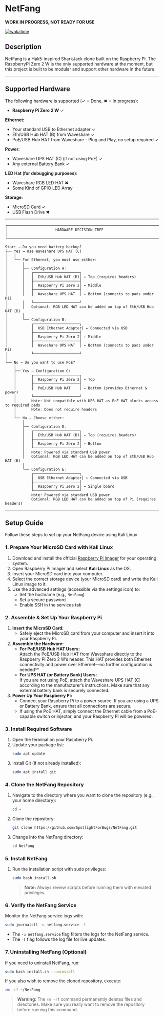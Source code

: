 
# NetFang

**WORK IN PROGRESS, NOT READY FOR USE**

[![wakatime](https://wakatime.com/badge/github/SpotlightForBugs/NetFang.svg?q=cachebusting_is_great)](https://wakatime.com/badge/github/SpotlightForBugs/NetFang)

## Description

NetFang is a Hak5-inspired SharkJack clone built on the Raspberry Pi. 
The RaspberryPi Zero 2 W is the only supported hardware at the moment, but this project is built to be modular and support other hardware in the future.


---

## Supported Hardware

The following hardware is supported (✓ = Done, ✖ = In progress):

- **Raspberry Pi Zero 2 W** ✓

**Ethernet:**

- Your standard USB to Ethernet adapter ✓
- Eth/USB Hub HAT (B) from Waveshare ✓
- PoE/USB Hub HAT from Waveshare – Plug and Play, no setup required ✓

**Power:**

- Waveshare UPS HAT (C) (if not using PoE) ✓  
- Any external Battery Bank ✓

**LED Hat (for debugging purposes):**

- Waveshare RGB LED HAT ✖  
- Some Kind of GPIO LED Array 

**Storage:**

- MicroSD Card ✓
- USB Flash Drive ✖ 

---
```plaintext
┌─────────────────────────────────────────────────────────────────────┐
│                      HARDWARE DECISION TREE                         │
└─────────────────────────────────────────────────────────────────────┘

Start → Do you need battery backup?
├── Yes → Use Waveshare UPS HAT (C)
│   │
│   └── For Ethernet, you must use either:
│       │
│       ├── Configuration A:
│       │   ┌─────────────────────┐
│       │   │  Eth/USB Hub HAT (B)│ ← Top (requires headers)
│       │   ├─────────────────────┤
│       │   │  Raspberry Pi Zero 2│ ← Middle
│       │   ├─────────────────────┤
│       │   │  Waveshare UPS HAT  │ ← Bottom (connects to pads under Pi)
│       │   └─────────────────────┘
│       │   Optional: RGB LED HAT can be added on top of Eth/USB Hub HAT (B)
│       │
│       └── Configuration B:
│           ┌─────────────────────┐
│           │  USB Ethernet Adapter│ ← Connected via USB
│           ├─────────────────────┤
│           │  Raspberry Pi Zero 2│ ← Middle
│           ├─────────────────────┤
│           │  Waveshare UPS HAT  │ ← Bottom (connects to pads under Pi)
│           └─────────────────────┘
│
└── No → Do you want to use PoE?
    │
    ├── Yes → Configuration C:
    │       ┌─────────────────────┐
    │       │  Raspberry Pi Zero 2│ ← Top
    │       ├─────────────────────┤
    │       │  PoE/USB Hub HAT    │ ← Bottom (provides Ethernet & power)
    │       └─────────────────────┘
    │       Note: Not compatible with UPS HAT as PoE HAT blocks access to required pads
    │       Note: Does not require headers
    │
    └── No → Choose either:
        │
        ├── Configuration D:
        │   ┌─────────────────────┐
        │   │  Eth/USB Hub HAT (B)│ ← Top (requires headers)
        │   ├─────────────────────┤
        │   │  Raspberry Pi Zero 2│ ← Bottom
        │   └─────────────────────┘
        │   Note: Powered via standard USB power
        │   Optional: RGB LED HAT can be added on top of Eth/USB Hub HAT (B)
        │
        └── Configuration E:
            ┌─────────────────────┐
            │  USB Ethernet Adapter│ ← Connected via USB
            ├─────────────────────┤
            │  Raspberry Pi Zero 2│ ← Single board
            └─────────────────────┘
            Note: Powered via standard USB power
            Optional: RGB LED HAT can be added on top of Pi (requires headers)
```
---

## Setup Guide

Follow these steps to set up your NetFang device using Kali Linux.

### 1. Prepare Your MicroSD Card with Kali Linux

1. Download and install the official [Raspberry Pi Imager](https://www.raspberrypi.com/software/) for your operating system.
2. Open Raspberry Pi Imager and select **Kali Linux** as the OS.
3. Insert your MicroSD card into your computer.
4. Select the correct storage device (your MicroSD card) and write the Kali Linux image to it.
5. Use the advanced settings (accessible via the settings icon) to:
   - Set the hostname (e.g., `NetFang`)
   - Set a secure password
   - Enable SSH in the services tab

### 2. Assemble & Set Up Your Raspberry Pi

1. **Insert the MicroSD Card:**
   - Safely eject the MicroSD card from your computer and insert it into your Raspberry Pi.
2. **Assemble the Hardware:**
   - **For PoE/USB Hub HAT Users:**  
     Attach the PoE/USB Hub HAT from Waveshare directly to the Raspberry Pi Zero 2 W’s header. This HAT provides both Ethernet connectivity and power over Ethernet—no further configuration is needed^*
   - **For UPS HAT (or Battery Bank) Users:**  
     If you are not using PoE, attach the Waveshare UPS HAT (C) according to the manufacturer’s instructions. Make sure that any external battery bank is securely connected.
3. **Power Up Your Raspberry Pi:**
   - Connect your Raspberry Pi to a power source. If you are using a UPS or Battery Bank, ensure that all connections are secure.
   - If using the PoE HAT, simply connect the Ethernet cable from a PoE-capable switch or injector, and your Raspberry Pi will be powered.

### 3. Install Required Software

1. Open the terminal on your Raspberry Pi.
2. Update your package list:
   ```bash
   sudo apt update
   ```
3. Install Git (if not already installed):
   ```bash
   sudo apt install git
   ```

### 4. Clone the NetFang Repository

1. Navigate to the directory where you want to clone the repository (e.g., your home directory):
   ```bash
   cd ~
   ```
2. Clone the repository:
   ```bash
   git clone https://github.com/SpotlightForBugs/NetFang.git
   ```
3. Change into the NetFang directory:
   ```bash
   cd NetFang
   ```

### 5. Install NetFang

1. Run the installation script with sudo privileges:
   ```bash
   sudo bash install.sh
   ```
   > **Note:** Always review scripts before running them with elevated privileges.

### 6. Verify the NetFang Service

Monitor the NetFang service logs with:
```bash
sudo journalctl -u netfang.service -f
```
- The `-u netfang.service` flag filters the logs for the NetFang service.
- The `-f` flag follows the log file for live updates.

### 7. Uninstalling NetFang (Optional)

If you need to uninstall NetFang, run:
```bash
sudo bash install.sh --uninstall
```
If you also wish to remove the cloned repository, execute:
```bash
rm -rf ~/NetFang
```
> **Warning:** The `rm -rf` command permanently deletes files and directories. Make sure you really want to remove the repository before running this command.
